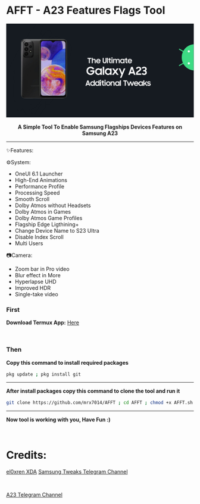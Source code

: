 # AFFT - A23 Features Flags Tool

<p align="center"><img src="banner.jpg"></p>
<p align="center"><b>A Simple Tool To Enable Samsung Flagships Devices Features on Samsung A23</b></p>

<hr>

✨️Features:

⚙️System:
- OneUI 6.1 Launcher
- High-End Animations
- Performance Profile
- Processing Speed
- Smooth Scroll
- Dolby Atmos without Headsets
- Dolby Atmos in Games
- Dolby Atmos Game Profiles
- Flagship Edge Ligthining+
- Change Device Name to S23 Ultra
- Disable Index Scroll
- Multi Users

📷Camera:
- Zoom bar in Pro video
- Blur effect in More
- Hyperlapse UHD
- Improved HDR
- Single-take video


### First

<b>Download Termux App:</b> <a href="https://github.com/termux/termux-app/releases/download/v0.118.0/termux-app_v0.118.0+github-debug_arm64-v8a.apk">Here</a>

<br>

### Then

<b>Copy this command to install required packages</b>
```sh
pkg update ; pkg install git
```

<hr>

<b>After install packages copy this command to clone the tool and run it</b>
```sh
git clone https://github.com/mrx7014/AFFT ; cd AFFT ; chmod +x AFFT.sh ; ./AFFT.sh
```

<hr>

<b>Now tool is working with you, Have Fun :)</b>

<br>

# Credits:
<a href="https://xdaforums.com/t/additional-features-for-samsung-devices.4181105/#post-83781033">el0xren XDA</a>
<a href="https://t.me/SamsungTweaks">Samsung Tweaks Telegram Channel</a>

<br>

<a href="https://t.me/A235channel">A23 Telegram Channel</a>
